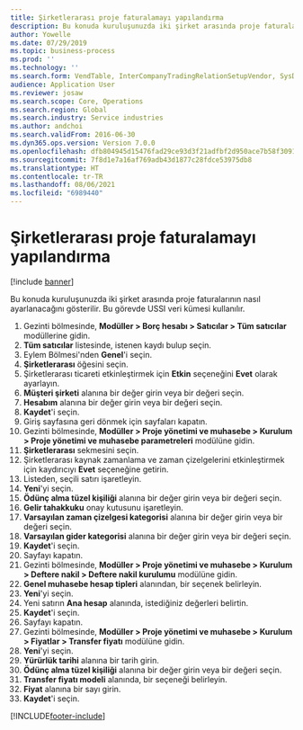 ```yaml
---
title: Şirketlerarası proje faturalamayı yapılandırma
description: Bu konuda kuruluşunuzda iki şirket arasında proje faturalarının nasıl ayarlanacağını gösterilir.
author: Yowelle
ms.date: 07/29/2019
ms.topic: business-process
ms.prod: ''
ms.technology: ''
ms.search.form: VendTable, InterCompanyTradingRelationSetupVendor, SysDataAreaSelectLookup, ProjParameters, ProjPosting, ProjTransferPrice
audience: Application User
ms.reviewer: josaw
ms.search.scope: Core, Operations
ms.search.region: Global
ms.search.industry: Service industries
ms.author: andchoi
ms.search.validFrom: 2016-06-30
ms.dyn365.ops.version: Version 7.0.0
ms.openlocfilehash: dfb804945d15476fad29ce93d3f21adfbf2d950ace7b58f30911b36e494ff0c1
ms.sourcegitcommit: 7f8d1e7a16af769adb43d1877c28fdce53975db8
ms.translationtype: HT
ms.contentlocale: tr-TR
ms.lasthandoff: 08/06/2021
ms.locfileid: "6989440"
---
```

# <a name="configure-intercompany-project-invoicing"></a>Şirketlerarası proje faturalamayı yapılandırma

[!include [banner](../../includes/banner.md)]

Bu konuda kuruluşunuzda iki şirket arasında proje faturalarının nasıl ayarlanacağını gösterilir. Bu görevde USSI veri kümesi kullanılır.

1. Gezinti bölmesinde, **Modüller > Borç hesabı > Satıcılar > Tüm satıcılar** modüllerine gidin.
2. **Tüm satıcılar** listesinde, istenen kaydı bulup seçin.
3. Eylem Bölmesi'nden **Genel**'i seçin.
4. **Şirketlerarası** öğesini seçin.
5. Şirketlerarası ticareti etkinleştirmek için **Etkin** seçeneğini **Evet** olarak ayarlayın.
6. **Müşteri şirketi** alanına bir değer girin veya bir değeri seçin.
7. **Hesabım** alanına bir değer girin veya bir değeri seçin.
8. **Kaydet**'i seçin.
9. Giriş sayfasına geri dönmek için sayfaları kapatın.
10. Gezinti bölmesinde, **Modüller > Proje yönetimi ve muhasebe > Kurulum > Proje yönetimi ve muhasebe parametreleri** modülüne gidin.
11. **Şirketlerarası** sekmesini seçin.
12. Şirketlerarası kaynak zamanlama ve zaman çizelgelerini etkinleştirmek için kaydırıcıyı **Evet** seçeneğine getirin.
13. Listeden, seçili satırı işaretleyin.
14. **Yeni**'yi seçin.
15. **Ödünç alma tüzel kişiliği** alanına bir değer girin veya bir değeri seçin.
16. **Gelir tahakkuku** onay kutusunu işaretleyin.
17. **Varsayılan zaman çizelgesi kategorisi** alanına bir değer girin veya bir değeri seçin.
18. **Varsayılan gider kategorisi** alanına bir değer girin veya bir değeri seçin.
19. **Kaydet**'i seçin.
20. Sayfayı kapatın.
21. Gezinti bölmesinde, **Modüller > Proje yönetimi ve muhasebe > Kurulum > Deftere nakil > Deftere nakil kurulumu** modülüne gidin.
22. **Genel muhasebe hesap tipleri** alanından, bir seçenek belirleyin.
23. **Yeni**'yi seçin.
24. Yeni satırın **Ana hesap** alanında, istediğiniz değerleri belirtin.
25. **Kaydet**'i seçin.
26. Sayfayı kapatın.
27. Gezinti bölmesinde, **Modüller > Proje yönetimi ve muhasebe > Kurulum > Fiyatlar > Transfer fiyatı** modülüne gidin.
28. **Yeni**'yi seçin.
29. **Yürürlük tarihi** alanına bir tarih girin.
30. **Ödünç alma tüzel kişiliği** alanına bir değer girin veya bir değeri seçin.
31. **Transfer fiyatı modeli** alanında, bir seçeneği belirleyin.
32. **Fiyat** alanına bir sayı girin.
33. **Kaydet**'i seçin.



[!INCLUDE[footer-include](../../includes/footer-banner.md)]